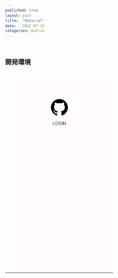 ```yaml
---
published: true
layout: post
title:  "Material"
date:   2022-07-15
categories: Kotlin
---
```




<br>


## 開発環境

<br>

![](../assets/images/MaterialDevelop.png)





